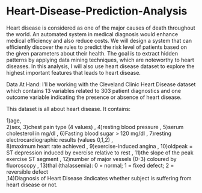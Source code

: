 # Heart-Disease-Prediction-Analysis
Heart disease is considered as one of the major causes of death throughout the world. An automated system in medical diagnosis would enhance medical efficiency and also reduce costs. We will design a system that can efficiently discover the rules to predict the risk level of patients based on the given parameters about their health. The goal is to extract hidden patterns by applying data mining techniques, which are noteworthy to heart diseases. In this analysis, I will also use heart disease dataset to explore the highest important features that leads to heart disease. 


Data At Hand:
I’ll be working with the Cleveland Clinic Heart Disease dataset which contains 13 variables related to 303 patient diagnostics and one outcome variable indicating the presence or absence of heart disease.

This dataset is all about heart disease. It contains:

1)age,  
2)sex, 
3)chest pain type (4 values) , 
4)resting blood pressure ,
5)serum cholesterol in mg/dl , 
6)Fasting blood sugar > 120 mg/dl , 
7)resting electrocardiographic results (values 0,1,2) ,  
8)maximum heart rate achieved ,
9)exercise-induced angina , 
10)oldpeak = ST depression induced by exercise relative to rest , 
11)the slope of the peak exercise ST segment  ,
12)number of major vessels (0-3) coloured by fluoroscopy  ,
13)thal (thalassemia): 0 = normal; 1 = fixed defect; 2 = reversible defect  
,14)Diagnosis of Heart Disease :Indicates whether subject is suffering from heart disease or not.

